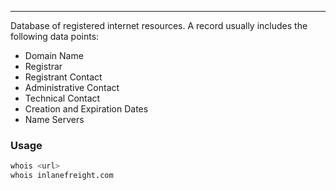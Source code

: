 -- -
Database of registered internet resources. A record usually includes the following data points:
- Domain Name
- Registrar
- Registrant Contact
- Administrative Contact
- Technical Contact
- Creation and Expiration Dates
- Name Servers
### Usage
```bash
whois <url>
whois inlanefreight.com
```